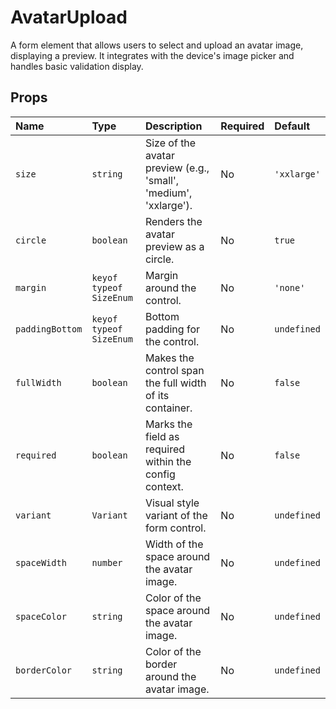 # AvatarUpload

A form element that allows users to select and upload an avatar image, displaying a preview. It integrates with the device's image picker and handles basic validation display.

## Props

| Name             | Type                    | Description                                                      | Required | Default     |
| :--------------- | :---------------------- | :--------------------------------------------------------------- | :------- | :---------- |
| `size`           | `string`                | Size of the avatar preview (e.g., 'small', 'medium', 'xxlarge'). | No       | `'xxlarge'` |
| `circle`         | `boolean`               | Renders the avatar preview as a circle.                          | No       | `true`      |
| `margin`         | `keyof typeof SizeEnum` | Margin around the control.                                       | No       | `'none'`    |
| `paddingBottom`  | `keyof typeof SizeEnum` | Bottom padding for the control.                                  | No       | `undefined` |
| `fullWidth`      | `boolean`               | Makes the control span the full width of its container.          | No       | `false`     |
| `required`       | `boolean`               | Marks the field as required within the config context.           | No       | `false`     |
| `variant`        | `Variant`               | Visual style variant of the form control.                        | No       | `undefined` |
| `spaceWidth`     | `number`              | Width of the space around the avatar image.                      | No       | `undefined` |
| `spaceColor`     | `string`              | Color of the space around the avatar image.                      | No       | `undefined` |
| `borderColor`    | `string`              | Color of the border around the avatar image.                     | No       | `undefined` |